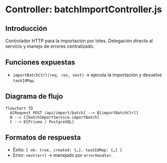 # Controller: batchImportController.js

## Introducción

Controlador HTTP para la importación por lotes. Delegación directa al servicio y manejo de errores centralizado.

## Funciones expuestas

- `importBatchCtrl(req, res, next)` → ejecuta la importación y devuelve `taskIdMap`.

## Diagrama de flujo

```mermaid
flowchart TD
  A[Request POST /api/import/batch] --> B[importBatchCtrl]
  B --> C[batchImportService.importBatch]
  C --> D[Prisma / PostgreSQL]
```

## Formatos de respuesta

- Éxito: `{ ok: true, created: {…}, taskIdMap: {…} }`
- Error: `next(err)` → manejado por `errorHandler`.
